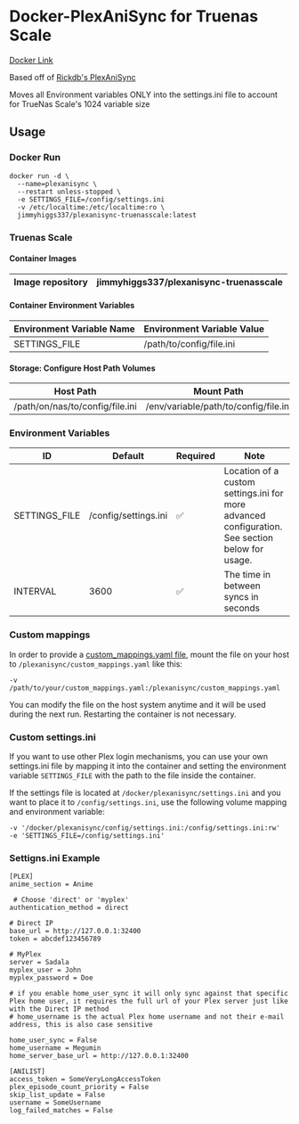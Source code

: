 
# Docker-PlexAniSync for Truenas Scale
[Docker Link](https://hub.docker.com/r/jimmyhiggs337/plexanisync-truenasscale)

Based off of [Rickdb's PlexAniSync](https://github.com/RickDB/Docker-PlexAniSync)

Moves all Environment variables ONLY into the settings.ini file to account for TrueNas Scale's 1024 variable size

## Usage

### Docker Run

```
docker run -d \
  --name=plexanisync \
  --restart unless-stopped \
  -e SETTINGS_FILE=/config/settings.ini
  -v /etc/localtime:/etc/localtime:ro \
  jimmyhiggs337/plexanisync-truenasscale:latest
```

### Truenas Scale
#### Container Images 
| Image repository | jimmyhiggs337/plexanisync-truenasscale|
| ------------------------- | -------------------------- |


#### Container Environment Variables

| Environment Variable Name | Environment Variable Value |
| ------------------------- | -------------------------- |
| SETTINGS_FILE             | /path/to/config/file.ini   |

#### Storage: Configure Host Path Volumes

| Host Path                       | Mount Path                            |
| ------------------------------- | ------------------------------------- |
| /path/on/nas/to/config/file.ini | /env/variable/path/to/config/file.ini |

### Environment Variables

| ID            | Default              | Required | Note                                                                                                                               |
| ------------- | -------------------- | -------- | ---------------------------------------------------------------------------------------------------------------------------------- |
| SETTINGS_FILE | /config/settings.ini | ✅       | Location of a custom settings.ini for more advanced configuration. See section below for usage. |
| INTERVAL      | 3600                 | ✅       | The time in between syncs in seconds                                                                                               |

### Custom mappings

In order to provide a [custom_mappings.yaml file](https://github.com/RickDB/PlexAniSync#custom-anime-mapping), mount the file on your host to `/plexanisync/custom_mappings.yaml` like this:

```
-v /path/to/your/custom_mappings.yaml:/plexanisync/custom_mappings.yaml
```

You can modify the file on the host system anytime and it will be used during the next run. Restarting the container is not necessary.

### Custom settings.ini

If you want to use other Plex login mechanisms, you can use your own settings.ini file by mapping it into the container and setting the environment variable `SETTINGS_FILE` with the path to the file inside the container.

If the settings file is located at `/docker/plexanisync/settings.ini` and you want to place it to `/config/settings.ini`, use the following volume mapping and environment variable:

```
-v '/docker/plexanisync/config/settings.ini:/config/settings.ini:rw'
-e 'SETTINGS_FILE=/config/settings.ini'
```

### Settigns.ini Example

```
[PLEX]
anime_section = Anime

 # Choose 'direct' or 'myplex'
authentication_method = direct

# Direct IP
base_url = http://127.0.0.1:32400
token = abcdef123456789

# MyPlex
server = Sadala
myplex_user = John
myplex_password = Doe

# if you enable home_user_sync it will only sync against that specific Plex home user, it requires the full url of your Plex server just like with the Direct IP method
# home_username is the actual Plex home username and not their e-mail address, this is also case sensitive

home_user_sync = False
home_username = Megumin
home_server_base_url = http://127.0.0.1:32400

[ANILIST]
access_token = SomeVeryLongAccessToken
plex_episode_count_priority = False
skip_list_update = False
username = SomeUsername
log_failed_matches = False

```
